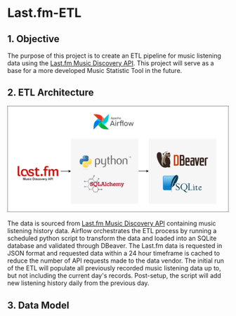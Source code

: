 # Last.fm-ETL

## 1. Objective
The purpose of this project is to create an ETL pipeline for music listening data using the [Last.fm Music Discovery API](https://www.last.fm/api). This project will serve as a base for a more developed Music Statistic Tool in the future.

## 2. ETL Architecture
![Project Basic Architecture](images/Last.fm_ETL.png)

The data is sourced from [Last.fm Music Discovery API](https://www.last.fm/api) containing music listening history data. Airflow orchestrates the ETL process by running a scheduled python script to transform the data and loaded into an SQLite database and validated through DBeaver. The Last.fm data is requested in JSON format and requested data within a 24 hour timeframe is cached to reduce the number of API requests made to the data vendor. The initial run of the ETL will populate all previously recorded music listening data up to, but not including the current day's records. Post-setup, the script will add new listening history daily from the previous day.

## 3. Data Model